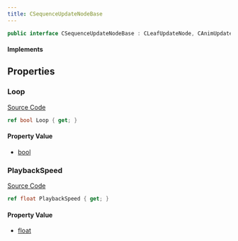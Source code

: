 ```yaml
---
title: CSequenceUpdateNodeBase
---
```


```csharp
public interface CSequenceUpdateNodeBase : CLeafUpdateNode, CAnimUpdateNodeBase, ISchemaClass<CAnimUpdateNodeBase>, ISchemaClass<CLeafUpdateNode>, ISchemaClass<CSequenceUpdateNodeBase>, ISchemaField, ISchemaClass, INativeHandle
```

#### Implements

## Properties

### Loop

[Source Code](https://github.com/swiftly-solution/swiftlys2/blob/main/managed/src/SwiftlyS2.Generated/Schemas/Interfaces/CSequenceUpdateNodeBase.cs#L19)

```csharp
ref bool Loop { get; }
```

#### Property Value

- [bool](https://learn.microsoft.com/dotnet/api/system.boolean)

### PlaybackSpeed

[Source Code](https://github.com/swiftly-solution/swiftlys2/blob/main/managed/src/SwiftlyS2.Generated/Schemas/Interfaces/CSequenceUpdateNodeBase.cs#L17)

```csharp
ref float PlaybackSpeed { get; }
```

#### Property Value

- [float](https://learn.microsoft.com/dotnet/api/system.single)

